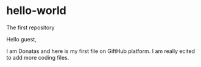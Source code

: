 # hello-world
The first repository

Hello guest,

I am Donatas and here is my first file on GiftHub platform.
I am really ecited to add more coding files.
